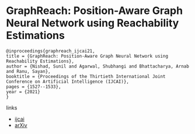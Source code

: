 # GraphReach: Position-Aware Graph Neural Network using Reachability Estimations

```
@inproceedings{graphreach_ijcai21,
title = {GraphReach: Position-Aware Graph Neural Network using Reachability Estimations},
author = {Nishad, Sunil and Agarwal, Shubhangi and Bhattacharya, Arnab and Ranu, Sayan},
booktitle = {Proceedings of the Thirtieth International Joint Conference on Artificial Intelligence (IJCAI)},
pages = {1527--1533},
year = {2021}
}
```

links
- [ijcai](https://www.ijcai.org/Proceedings/2021/211)
- [arXiv](https://arxiv.org/abs/2008.09657)
